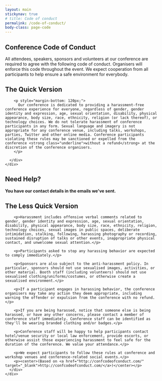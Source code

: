```yaml
---
layout: main
stickynav: true
# title: Code of conduct
permalink: /code-of-conduct/
body-class: page-code
---
```


<section class="section-papers section-papers-code">
  <div class="container">
    <div class="row">
      <div class="col-md-12">
        <h1 class="text-white">Conference Code of Conduct</h1>
        <p class="text-center">All attendees, speakers, sponsors and volunteers at our conference are required to agree with the following code of conduct. Organisers will enforce this code throughout the event. We expect cooperation from all participants to help ensure a safe environment for everybody.</p>
      </div>
    </div>
  </div>
</section>

<section class="section-papers">
  <div class="container">
    <div class="row">
      <div class="col-md-12">
        <h2 class="text-white">The Quick Version</h2>

        <p style="margin-bottom: 120px;">
          Our conference is dedicated to providing a harassment-free conference experience for everyone, regardless of gender, gender identity and expression, age, sexual orientation, disability, physical appearance, body size, race, ethnicity, religion (or lack thereof), or technology choices. We do not tolerate harassment of conference participants in any form. Sexual language and imagery is not appropriate for any conference venue, including talks, workshops, parties, Twitter and other online media. Conference participants violating these rules may be sanctioned or expelled from the conference <strong class="underline">without a refund</strong> at the discretion of the conference organisers.
        </p>

      </div>
    </div>
  </div>
</section>

<section class="section-papers section-papers-help">
  <div class="container">
    <div class="row">
      <div class="col-md-12">
        <h2 class="text-white">Need Help?</h2>
        <p class="text-center">
          <strong>You have our contact details in the emails we've sent.</strong>
        </p>
      </div>
    </div>
  </div>
</section>

<section class="section-papers">
  <div class="container">
    <div class="row">
      <div class="col-md-12">
        <h2 class="text-white">The Less Quick Version</h2>

        <p>Harassment includes offensive verbal comments related to gender, gender identity and expression, age, sexual orientation, disability, physical appearance, body size, race, ethnicity, religion, technology choices, sexual images in public spaces, deliberate intimidation, stalking, following, harassing photography or recording, sustained disruption of talks or other events, inappropriate physical contact, and unwelcome sexual attention.</p>

        <p>Participants asked to stop any harassing behavior are expected to comply immediately.</p>

        <p>Sponsors are also subject to the anti-harassment policy. In particular, sponsors should not use sexualised images, activities, or other material. Booth staff (including volunteers) should not use sexualised clothing/uniforms/costumes, or otherwise create a sexualised environment.</p>

        <p>If a participant engages in harassing behavior, the conference organisers may take any action they deem appropriate, including warning the offender or expulsion from the conference with no refund.</p>

        <p>If you are being harassed, notice that someone else is being harassed, or have any other concerns, please contact a member of conference staff immediately. Conference staff can be identified as they'll be wearing branded clothing and/or badges.</p>

        <p>Conference staff will be happy to help participants contact hotel/venue security or local law enforcement, provide escorts, or otherwise assist those experiencing harassment to feel safe for the duration of the conference. We value your attendance.</p>

        <p>We expect participants to follow these rules at conference and workshop venues and conference-related social events.</p>
        <p><center>(Based on <a href="http://confcodeofconduct.com/" target="_blank">http://confcodeofconduct.com/</a>)</center></p>
      </div>
    </div>
  </div>
</section>
<!-- .about-event -->

